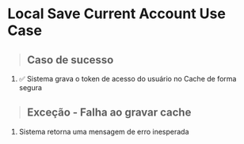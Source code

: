 # Local Save Current Account Use Case

> ## Caso de sucesso
1. ✅  Sistema grava o token de acesso do usuário no Cache de forma segura

> ## Exceção - Falha ao gravar cache
1. Sistema retorna uma mensagem de erro inesperada